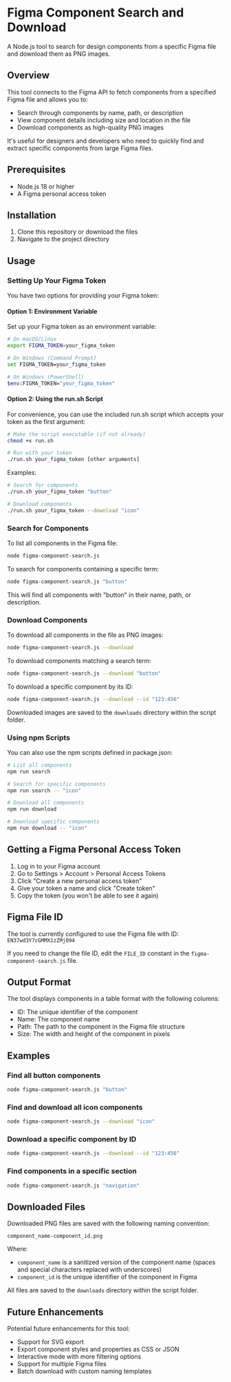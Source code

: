 # Figma Component Search and Download

A Node.js tool to search for design components from a specific Figma file and download them as PNG images.

## Overview

This tool connects to the Figma API to fetch components from a specified Figma file and allows you to:
- Search through components by name, path, or description
- View component details including size and location in the file
- Download components as high-quality PNG images

It's useful for designers and developers who need to quickly find and extract specific components from large Figma files.

## Prerequisites

- Node.js 18 or higher
- A Figma personal access token

## Installation

1. Clone this repository or download the files
2. Navigate to the project directory

## Usage

### Setting Up Your Figma Token

You have two options for providing your Figma token:

#### Option 1: Environment Variable

Set up your Figma token as an environment variable:

```bash
# On macOS/Linux
export FIGMA_TOKEN=your_figma_token

# On Windows (Command Prompt)
set FIGMA_TOKEN=your_figma_token

# On Windows (PowerShell)
$env:FIGMA_TOKEN="your_figma_token"
```

#### Option 2: Using the run.sh Script

For convenience, you can use the included run.sh script which accepts your token as the first argument:

```bash
# Make the script executable (if not already)
chmod +x run.sh

# Run with your token
./run.sh your_figma_token [other arguments]
```

Examples:
```bash
# Search for components
./run.sh your_figma_token "button"

# Download components
./run.sh your_figma_token --download "icon"
```

### Search for Components

To list all components in the Figma file:

```bash
node figma-component-search.js
```

To search for components containing a specific term:

```bash
node figma-component-search.js "button"
```

This will find all components with "button" in their name, path, or description.

### Download Components

To download all components in the file as PNG images:

```bash
node figma-component-search.js --download
```

To download components matching a search term:

```bash
node figma-component-search.js --download "button"
```

To download a specific component by its ID:

```bash
node figma-component-search.js --download --id "123:456"
```

Downloaded images are saved to the `downloads` directory within the script folder.

### Using npm Scripts

You can also use the npm scripts defined in package.json:

```bash
# List all components
npm run search

# Search for specific components
npm run search -- "icon"

# Download all components
npm run download

# Download specific components
npm run download -- "icon"
```

## Getting a Figma Personal Access Token

1. Log in to your Figma account
2. Go to Settings > Account > Personal Access Tokens
3. Click "Create a new personal access token"
4. Give your token a name and click "Create token"
5. Copy the token (you won't be able to see it again)

## Figma File ID

The tool is currently configured to use the Figma file with ID: `EN37wd3Y7cGMMX1zZMj094`

If you need to change the file ID, edit the `FILE_ID` constant in the `figma-component-search.js` file.

## Output Format

The tool displays components in a table format with the following columns:

- ID: The unique identifier of the component
- Name: The component name
- Path: The path to the component in the Figma file structure
- Size: The width and height of the component in pixels

## Examples

### Find all button components

```bash
node figma-component-search.js "button"
```

### Find and download all icon components

```bash
node figma-component-search.js --download "icon"
```

### Download a specific component by ID

```bash
node figma-component-search.js --download --id "123:456"
```

### Find components in a specific section

```bash
node figma-component-search.js "navigation"
```

## Downloaded Files

Downloaded PNG files are saved with the following naming convention:

```
component_name-component_id.png
```

Where:
- `component_name` is a sanitized version of the component name (spaces and special characters replaced with underscores)
- `component_id` is the unique identifier of the component in Figma

All files are saved to the `downloads` directory within the script folder.

## Future Enhancements

Potential future enhancements for this tool:

- Support for SVG export
- Export component styles and properties as CSS or JSON
- Interactive mode with more filtering options
- Support for multiple Figma files
- Batch download with custom naming templates
